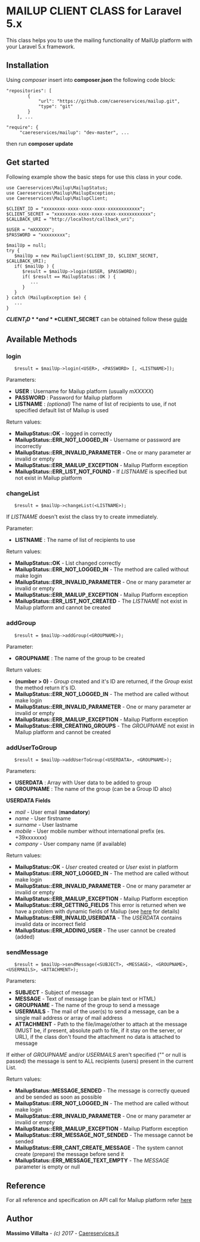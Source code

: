 # MAILUP CLIENT CLASS for Laravel 5.x

This class helps you to use the mailing functionality of MailUp platform with your Laravel 5.x framework.

## Installation

Using *composer* insert into **composer.json** the following code block:
```
"repositories": [
        {
            "url": "https://github.com/caereservices/mailup.git",
            "type": "git"
        }
    ], ...

"require": {
	 "caereservices/mailup": "dev-master", ...
```
then run **composer update**

## Get started

Following example show the basic steps for use this class in your code.

```
use Caereservices\Mailup\MailupStatus;
use Caereservices\Mailup\MailupException;
use Caereservices\Mailup\MailupClient;

$CLIENT_ID = "xxxxxxxx-xxxx-xxxx-xxxx-xxxxxxxxxxxx";
$CLIENT_SECRET = "xxxxxxxx-xxxx-xxxx-xxxx-xxxxxxxxxxxx";
$CALLBACK_URI = "http://localhost/callback_uri";

$USER = "mXXXXXX";
$PASSWORD = "xxxxxxxxx";

$mailUp = null;
try {
   $mailUp = new MailupClient($CLIENT_ID, $CLIENT_SECRET, $CALLBACK_URI);
   if( $mailUp ) {
      $result = $mailUp->login($USER, $PASSWORD);
      if( $result == MailupStatus::OK ) {
         ...
      }
   }
} catch (MailupException $e) {
   ...
}
```
**$CLIENT_ID** and **$CLIENT_SECRET** can be obtained follow these [guide](http://help.mailup.com/display/mailupapi/Authenticating+with+OAuth+v2)

## Available Methods

### login
```
   $result = $mailUp->login(<USER>, <PASSWORD> [, <LISTNAME>]);
```

Parameters:
* **USER** : Username for Mailup platform (usually *mXXXXX*)
* **PASSWORD** : Password for Mailup platform
* **LISTNAME** : *(optional)* The name of list of recipients to use, if not specified default list of Mailup is used

Return values:
* **MailupStatus::OK** - logged in correctly
* **MailupStatus::ERR_NOT_LOGGED_IN** - Username or password are incorrectly
* **MailupStatus::ERR_INVALID_PARAMETER** - One or many parameter ar invalid or empty
* **MailupStatus::ERR_MAILUP_EXCEPTION** - Mailup Platform exception
* **MailupStatus::ERR_LIST_NOT_FOUND** - If *LISTNAME* is specified but not exist in Mailup platform

### changeList
```
   $result = $mailUp->changeList(<LISTNAME>);
```
If *LISTNAME* doesn't exist the class try to create immediately.

Parameter:
* **LISTNAME** : The name of list of recipients to use

Return values:
* **MailupStatus::OK** - List changed correctly
* **MailupStatus::ERR_NOT_LOGGED_IN** - The method are called without make login
* **MailupStatus::ERR_INVALID_PARAMETER** - One or many parameter ar invalid or empty
* **MailupStatus::ERR_MAILUP_EXCEPTION** - Mailup Platform exception
* **MailupStatus::ERR_LIST_NOT_CREATED** - The *LISTNAME* not exist in Mailup platform and cannot be created

### addGroup
```
   $result = $mailUp->addGroup(<GROUPNAME>);
```
Parameter:
* **GROUPNAME** : The name of the group to be created

Return values:
* **(number > 0)** - *Group* created and it's ID are returned, if the *Group* exist the method return it's ID.
* **MailupStatus::ERR_NOT_LOGGED_IN** - The method are called without make login
* **MailupStatus::ERR_INVALID_PARAMETER** - One or many parameter ar invalid or empty
* **MailupStatus::ERR_MAILUP_EXCEPTION** - Mailup Platform exception
* **MailupStatus::ERR_CREATING_GROUPS** - The *GROUPNAME* not exist in Mailup platform and cannot be created

### addUserToGroup
```
   $result = $mailUp->addUserToGroup(<USERDATA>, <GROUPNAME>);
```
Parameters:
* **USERDATA** : Array with User data to be added to group
* **GROUPNAME** : The name of the group (can be a Group ID also)

**USERDATA Fields**
* *mail* - User email (**mandatory**)
* *name* - User firstname
* *surname* - User lastname
* *mobile* - User mobile number without international prefix (es. +39xxxxxxx)
* *company* - User company name (if available)

Return values:
* **MailupStatus::OK** - *User* created created or *User* exist in platform
* **MailupStatus::ERR_NOT_LOGGED_IN** - The method are called without make login
* **MailupStatus::ERR_INVALID_PARAMETER** - One or many parameter ar invalid or empty
* **MailupStatus::ERR_MAILUP_EXCEPTION** - Mailup Platform exception
* **MailupStatus::ERR_GETTING_FIELDS** This error is returned when we have a problem with dynamic fields of Mailup (see [here](http://help.mailup.com/display/mailupapi/Recipients#Recipients-Addasinglerecipient/subscriber-synchronousimport) for details)
* **MailupStatus::ERR_INVALID_USERDATA** - The *USERDATA* contains invalid data or incorrect field
* **MailupStatus::ERR_ADDING_USER** - The user cannot be created (added)

### sendMessage
```
   $result = $mailUp->sendMessage(<SUBJECT>, <MESSAGE>, <GROUPNAME>, <USERMAILS>, <ATTACHMENT>);
```
Parameters:
* **SUBJECT** - Subject of message
* **MESSAGE** - Text of message (can be plain text or HTML)
* **GROUPNAME** - The name of the group to send a message
* **USERMAILS** - The mail of the user(s) to send a message, can be a single mail address or array of mail address
* **ATTACHMENT** - Path to the file/image/other to attach at the message (MUST be, if present, absolute path to file, if it stay on the server, or URL), if the class don't found the attachment no data is attached to message

If either of *GROUPNAME* and/or *USERMAILS* aren't specified ("" or null is passed) the message is sent to ALL recipients (users) present in the current List.

Return values:
* **MailupStatus::MESSAGE_SENDED** - The message is correctly queued and be sended as soon as possible
* **MailupStatus::ERR_NOT_LOGGED_IN** - The method are called without make login
* **MailupStatus::ERR_INVALID_PARAMETER** - One or many parameter ar invalid or empty
* **MailupStatus::ERR_MAILUP_EXCEPTION** - Mailup Platform exception
* **MailupStatus::ERR_MESSAGE_NOT_SENDED** - The message cannot be sended
* **MailupStatus::ERR_CANT_CREATE_MESSAGE** - The system cannot create (prepare) the message before send it
* **MailupStatus::ERR_MESSAGE_TEXT_EMPTY** - The *MESSAGE* parameter is empty or null

## Reference
For all reference and specification on API call for Mailup platform refer [here](http://help.mailup.com/display/mailupapi/Introducing+the+MailUp+API)

## Author
**Massimo Villalta** - *(c) 2017* - [Caereservices.it](http://www.caereservice.it)
